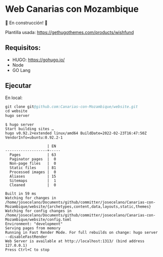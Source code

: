 # Web Canarias con Mozambique

🚧 En construcción! 🚧

Plantilla usada: https://gethugothemes.com/products/wishfund

## Requisitos:

- HUGO: https://gohugo.io/
- Node
- GO Lang

## Ejecutar

En local:

```s
git clone git@github.com:Canarias-con-Mozambique/website.git
cd website
hugo server
```

```
$ hugo server
Start building sites … 
hugo v0.92.2+extended linux/amd64 BuildDate=2022-02-23T16:47:50Z VendorInfo=ubuntu:0.92.2-1

                   | EN  
-------------------+-----
  Pages            | 63  
  Paginator pages  |  0  
  Non-page files   |  0  
  Static files     | 81  
  Processed images |  0  
  Aliases          | 15  
  Sitemaps         |  1  
  Cleaned          |  0  

Built in 59 ms
Watching for changes in /home/josecelano/Documents/github/committer/josecelano/Canarias-con-Mozambique/website/{archetypes,content,data,layouts,static,themes}
Watching for config changes in /home/josecelano/Documents/github/committer/josecelano/Canarias-con-Mozambique/website/config.toml
Environment: "development"
Serving pages from memory
Running in Fast Render Mode. For full rebuilds on change: hugo server --disableFastRender
Web Server is available at http://localhost:1313/ (bind address 127.0.0.1)
Press Ctrl+C to stop
```



